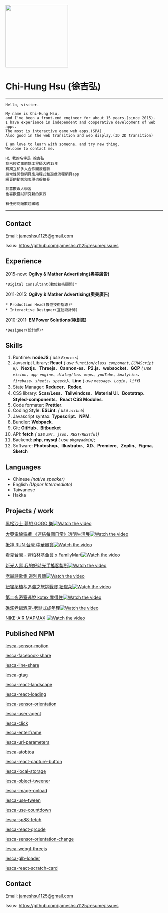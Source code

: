 <img src='https://archive.lesca.net/S__10428525.jpg' width='200px'>

# Chi-Hung Hsu (徐吉弘)

---

    Hello, visiter.

    My name is Chi-Hung Hsu,
    and I've been a front-end engineer for about 15 years.(since 2015).
    I have experience in independent and cooperative development of web apps.
    The most is interactive game web apps.(SPA)
    Also good in the web transition and web display.(3D 2D transition)

    I am love to learn with someone, and try new thing.
    Welcome to contact me.

    Hi 我的名字是 徐吉弘
    我已經從事前端工程師大約15年
    有獨立和多人合作開發經驗
    經常性開發網頁應用程式和遊戲流程網頁app
    網頁的動態和表現也很擅長

    我喜歡跟人學習
    也喜歡嘗試研究新的東西

    有任何問題歡迎聯絡

---

## Contact

Email: jameshsu1125@gmail.com

Issus: https://github.com/jameshsu1125/resume/issues

## Experience

2015-now: **Ogilvy & Mather Advertising(奧美廣告)**

    *Digital Consultant(數位技術顧問)*

2011-2015: **Ogilvy & Mather Advertising(奧美廣告)**

    * Production Head(數位技術指導)*
    * Interactive Designer(互動設計師)

2010-2011: **EMPower Solutions(極創意)**

    *Designer(設計師)*

## Skills

1. Runtime: **nodeJS**._( use `Express`)_
2. Javscript Library: **React** _( use `function/class component`, `ECMAScript 6`)_、**Nextjs**、**Threejs**、**Cannon-es**、**P2.js**、**websocket**、**GCP** _( use `vision`、`app engine`、`dialogflow`、`maps`、`youTube`、`Analytics`、`firebase`、`sheets`、`speech`)_、**Line** _( use `message`、`Login`、`liff`)_
3. State Manager: **Reducer**、**Redex**.
4. CSS library: **Scss/Less**、**Tailwindcss**、**Material UI**、**Bootstrap**、**Styled-components**、**React CSS Modules**.
5. Code formater: **Prettier**.
6. Coding Style: **ESLint**. _( use `airbnb`)_
7. Javascript syntax: **Typescript**、**NPM**.
8. Bundler: **Webpack**.
9. Git: **GitHub**、**Bitbucket**
10. API: **fetch** _( use `JWT`、`json`、`REST/RESTful`)_
11. Backend: **php**, **mysql** _( use `phgmyadmin`)_;
12. Software: **Photoshop**、**Illustrator**、**XD**、**Premiere**、**Zeplin**、**Figma**、**Sketch**

## Languages

- Chinese _(native speaker)_
- English _(Upper Intermediate)_
- Taiwanese
- Hakka

## Projects / work

[黑松沙士 夢想 GOGO 樂](https://jameshsu1125.github.io/2022-heysong-monopoly/)[![Watch the video](https://user-images.githubusercontent.com/70932507/188562143-4e9d8933-4607-46ef-8e61-12e65b7cfb8a.gif)](https://www.youtube.com/watch?v=ZFThI2fUdpo)

[大亞電線電纜 《連結每個日常》透明生活展](https://jameshsu1125.github.io/taya-transparent-living-exhibition/)[![Watch the video](https://user-images.githubusercontent.com/70932507/188562541-97bbcb81-7e80-4771-80c4-f8288c3fb565.gif)](https://www.youtube.com/watch?v=qKQAx3J3g_Y)

[揪神 RUN 台灣 中華奧會](https://ctoc-app.netlify.app/)[![Watch the video](https://user-images.githubusercontent.com/70932507/187898459-caca63ab-4bfe-4f34-b97a-cd49c4c1b862.gif)](https://www.youtube.com/watch?v=YvGLtl8EYHA)

[看見台灣 - 齊柏林基金會 x FamilyMart](https://jameshsu1125.github.io/2021-familyMart-see-taiwan/)[![Watch the video](https://user-images.githubusercontent.com/70932507/187881321-e00008cb-5f0a-4408-9735-f5068ad0f165.gif)](https://www.youtube.com/watch?v=wQAjGIjKjm4)

[新光人壽 我的好時光手搖客製所](https://jameshsu1125.github.io/2021-skl-shake-tea/)[![Watch the video](https://user-images.githubusercontent.com/70932507/187847392-ae09e7fc-25a7-4ff1-aca5-d43dafbebdce.gif)](https://www.youtube.com/watch?v=HdOQgFlrDaE)

[老爺詩歌集 道別與鹽](https://jameshsu1125.github.io/2021-hotel-royal-chiaohsi-poetry-festival/)[![Watch the video](https://user-images.githubusercontent.com/70932507/187836024-7fb41a6d-60c7-4fc8-ba33-8491a9cfd897.gif)](https://www.youtube.com/watch?v=oLaL8tv4Lcg)

[紐崔萊植萃追溯之旅挑戰賽 紐崔萊](https://jameshsu1125.github.io/2019-nutrilite-traceability/)[![Watch the video](https://user-images.githubusercontent.com/70932507/187405015-22664c49-fb0f-4d05-92ae-1883c8944ac0.gif)](https://www.youtube.com/watch?v=V5M8tq9fNhM)

[第二夜密室逃脫 kotex 靠得住](https://jameshsu1125.github.io/2018-kotex-room-escape/)[![Watch the video](https://user-images.githubusercontent.com/70932507/187350243-9286732f-6cef-4caa-9ded-78099a17c4e4.gif)](https://www.youtube.com/watch?v=NE4LzqDkqQI)

[礁溪老爺酒店-老爺式成年理](https://jameshsu1125.github.io/2018-chiaohsi-grownupknows/)[![Watch the video](https://user-images.githubusercontent.com/70932507/186879693-ea79857c-c092-49c0-890d-e2c379d26190.gif)](https://www.youtube.com/watch?v=gluysggsc6U)

[NIKE-AIR MAPMAX](https://jameshsu1125.github.io/2017-air-maxtape/) [![Watch the video](https://user-images.githubusercontent.com/70932507/186648334-c5f97330-6315-4e39-8431-76f954fc8f29.gif)](https://www.youtube.com/watch?v=Ct9OpA0q8eo)

## Published NPM

[lesca-sensor-motion](https://www.npmjs.com/package/lesca-sensor-motion)

[lesca-facebook-share](https://www.npmjs.com/package/lesca-facebook-share)

[lesca-line-share](https://www.npmjs.com/package/lesca-line-share)

[lesca-gtag](https://www.npmjs.com/package/lesca-gtag)

[lesca-react-landscape](https://www.npmjs.com/package/lesca-react-landscape)

[lesca-react-loading](https://www.npmjs.com/package/lesca-react-loading)

[lesca-sensor-orientation](https://www.npmjs.com/package/lesca-sensor-orientation)

[lesca-user-agent](https://www.npmjs.com/package/lesca-user-agent)

[lesca-click](https://www.npmjs.com/package/lesca-click)

[lesca-enterframe](https://www.npmjs.com/package/lesca-enterframe)

[lesca-url-parameters](https://www.npmjs.com/package/lesca-url-parameters)

[lesca-atobtoa](https://www.npmjs.com/package/lesca-atobtoa)

[lesca-react-capture-button](https://www.npmjs.com/package/lesca-react-capture-button)

[lesca-local-storage](https://www.npmjs.com/package/lesca-local-storage)

[lesca-object-tweener](https://www.npmjs.com/package/lesca-object-tweener)

[lesca-image-onload](https://www.npmjs.com/package/lesca-image-onload)

[lesca-use-tween](https://www.npmjs.com/package/lesca-use-tween)

[lesca-use-countdown](https://www.npmjs.com/package/lesca-use-countdown)

[lesca-sp88-fetch](https://www.npmjs.com/package/lesca-sp88-fetch)

[lesca-react-qrcode](https://www.npmjs.com/package/lesca-react-qrcode)

[lesca-sensor-orientation-change](https://www.npmjs.com/package/lesca-sensor-orientation-change)

[lesca-webgl-threejs](https://www.npmjs.com/package/lesca-webgl-threejs)

[lesca-glb-loader](https://www.npmjs.com/package/lesca-glb-loader)

[lesca-react-scratch-card](https://www.npmjs.com/package/lesca-react-scratch-card)

## Contact

Email: jameshsu1125@gmail.com

Issus: https://github.com/jameshsu1125/resume/issues

